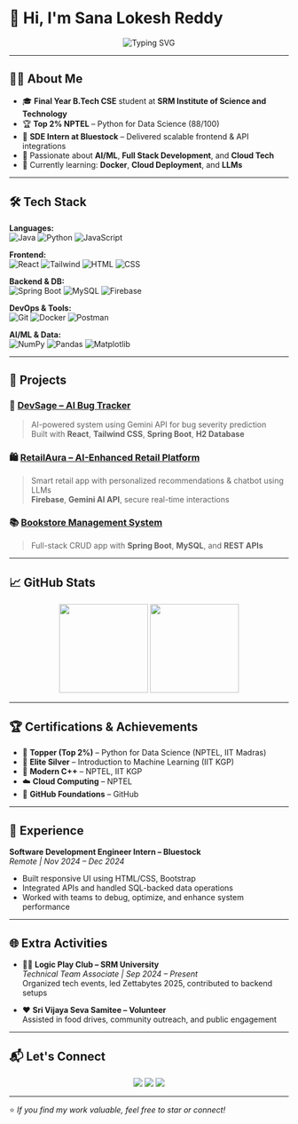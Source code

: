 # 👋 Hi, I'm Sana Lokesh Reddy

<div align="center">
  <img src="https://readme-typing-svg.herokuapp.com?font=Fira+Code&size=28&duration=3000&pause=1000&color=00D9FF&center=true&vCenter=true&width=600&lines=Software+Engineer+%7C+Full+Stack+Developer;AI+%26+ML+Enthusiast+%7C+Problem+Solver" alt="Typing SVG" />
</div>

---

## 🧑‍💻 About Me

- 🎓 **Final Year B.Tech CSE** student at **SRM Institute of Science and Technology**
- 🏆 **Top 2% NPTEL** – Python for Data Science (88/100)
- 💼 **SDE Intern at Bluestock** – Delivered scalable frontend & API integrations
- 🤖 Passionate about **AI/ML**, **Full Stack Development**, and **Cloud Tech**
- 🌱 Currently learning: **Docker**, **Cloud Deployment**, and **LLMs**

---

## 🛠️ Tech Stack

**Languages:**  
![Java](https://img.shields.io/badge/Java-%23ED8B00?style=flat-square&logo=openjdk&logoColor=white)
![Python](https://img.shields.io/badge/Python-3776AB?style=flat-square&logo=python&logoColor=white)
![JavaScript](https://img.shields.io/badge/JavaScript-F7DF1E?style=flat-square&logo=javascript&logoColor=black)

**Frontend:**  
![React](https://img.shields.io/badge/React-20232A?style=flat-square&logo=react&logoColor=61DAFB)
![Tailwind](https://img.shields.io/badge/TailwindCSS-38B2AC?style=flat-square&logo=tailwind-css&logoColor=white)
![HTML](https://img.shields.io/badge/HTML5-E34F26?style=flat-square&logo=html5&logoColor=white)
![CSS](https://img.shields.io/badge/CSS3-1572B6?style=flat-square&logo=css3&logoColor=white)

**Backend & DB:**  
![Spring Boot](https://img.shields.io/badge/SpringBoot-6DB33F?style=flat-square&logo=spring-boot&logoColor=white)
![MySQL](https://img.shields.io/badge/MySQL-00000F?style=flat-square&logo=mysql&logoColor=white)
![Firebase](https://img.shields.io/badge/Firebase-039BE5?style=flat-square&logo=firebase&logoColor=white)

**DevOps & Tools:**  
![Git](https://img.shields.io/badge/Git-F05032?style=flat-square&logo=git&logoColor=white)
![Docker](https://img.shields.io/badge/Docker-2496ED?style=flat-square&logo=docker&logoColor=white)
![Postman](https://img.shields.io/badge/Postman-FF6C37?style=flat-square&logo=postman&logoColor=white)

**AI/ML & Data:**  
![NumPy](https://img.shields.io/badge/NumPy-013243?style=flat-square&logo=numpy&logoColor=white)
![Pandas](https://img.shields.io/badge/Pandas-150458?style=flat-square&logo=pandas&logoColor=white)
![Matplotlib](https://img.shields.io/badge/Matplotlib-ffffff?style=flat-square&logo=matplotlib&logoColor=black)

---

## 🚀 Projects

### 🔧 [DevSage – AI Bug Tracker](https://github.com/sanalokeshreddy/DevSage)
> AI-powered system using Gemini API for bug severity prediction  
> Built with **React**, **Tailwind CSS**, **Spring Boot**, **H2 Database**

### 🛍️ [RetailAura – AI-Enhanced Retail Platform](https://github.com/sanalokeshreddy/RetailAura)
> Smart retail app with personalized recommendations & chatbot using LLMs  
> **Firebase**, **Gemini AI API**, secure real-time interactions

### 📚 [Bookstore Management System](https://github.com/sanalokeshreddy)
> Full-stack CRUD app with **Spring Boot**, **MySQL**, and **REST APIs**

---

## 📈 GitHub Stats

<div align="center">
  <img src="https://github-readme-stats.vercel.app/api?username=sanalokeshreddy&show_icons=true&theme=github_dark&hide=prs&count_private=true" height="160">
  <img src="https://github-readme-streak-stats.herokuapp.com/?user=sanalokeshreddy&theme=github-dark" height="160">
</div>

---

## 🏆 Certifications & Achievements

- 🥇 **Topper (Top 2%)** – Python for Data Science (NPTEL, IIT Madras)
- 🥈 **Elite Silver** – Introduction to Machine Learning (IIT KGP)
- 📘 **Modern C++** – NPTEL, IIT KGP
- ☁️ **Cloud Computing** – NPTEL
- 🧠 **GitHub Foundations** – GitHub

---

## 💼 Experience

**Software Development Engineer Intern – Bluestock**  
*Remote | Nov 2024 – Dec 2024*  
- Built responsive UI using HTML/CSS, Bootstrap  
- Integrated APIs and handled SQL-backed data operations  
- Worked with teams to debug, optimize, and enhance system performance

---

## 🌐 Extra Activities

- 👨‍💻 **Logic Play Club – SRM University**  
  *Technical Team Associate | Sep 2024 – Present*  
  Organized tech events, led Zettabytes 2025, contributed to backend setups

- ❤️ **Sri Vijaya Seva Samitee – Volunteer**  
  Assisted in food drives, community outreach, and public engagement

---

## 📬 Let's Connect

<div align="center">
  <a href="mailto:sanalokeshreddy@gmail.com"><img src="https://img.shields.io/badge/Email-D14836?style=flat-square&logo=gmail&logoColor=white"/></a>
  <a href="https://linkedin.com/in/sanalokeshreddy"><img src="https://img.shields.io/badge/LinkedIn-0077B5?style=flat-square&logo=linkedin&logoColor=white"/></a>
  <a href="https://github.com/sanalokeshreddy"><img src="https://img.shields.io/badge/GitHub-100000?style=flat-square&logo=github&logoColor=white"/></a>
</div>

---

⭐ *If you find my work valuable, feel free to star or connect!*  
